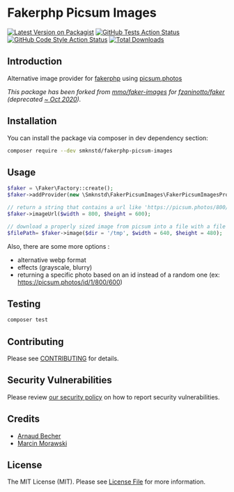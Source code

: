 # Fakerphp Picsum Images

[![Latest Version on Packagist](https://img.shields.io/packagist/v/smknstd/fakerphp-picsum-images.svg?style=flat-square)](https://packagist.org/packages/smknstd/fakerphp-picsum-images)
[![GitHub Tests Action Status](https://img.shields.io/github/workflow/status/smknstd/fakerphp-picsum-images/Tests?label=tests)](https://github.com/smknstd/fakerphp-picsum-images/actions?query=workflow%3ATests+branch%3Amain)
[![GitHub Code Style Action Status](https://img.shields.io/github/workflow/status/smknstd/fakerphp-picsum-images/Check%20&%20fix%20styling?label=code%20style)](https://github.com/smknstd/fakerphp-picsum-images/actions?query=workflow%3A"Check+%26+fix+styling"+branch%3Amain)
[![Total Downloads](https://img.shields.io/packagist/dt/smknstd/fakerphp-picsum-images.svg?style=flat-square)](https://packagist.org/packages/smknstd/fakerphp-picsum-images)

## Introduction

Alternative image provider for [fakerphp](https://github.com/fakerphp/faker) using [picsum.photos](https://picsum.photos)

_This package has been forked from [mmo/faker-images](https://github.com/morawskim/faker-images) for [fzaninotto/faker](https://github.com/fzaninotto/Faker) (deprecated [~ Oct 2020](https://marmelab.com/blog/2020/10/21/sunsetting-faker.html))._
 
## Installation

You can install the package via composer in dev dependency section:

```bash
composer require --dev smknstd/fakerphp-picsum-images
```

## Usage

```php
$faker = \Faker\Factory::create();
$faker->addProvider(new \Smknstd\FakerPicsumImages\FakerPicsumImagesProvider($faker));

// return a string that contains a url like 'https://picsum.photos/800/600/'
$faker->imageUrl($width = 800, $height = 600); 

// download a properly sized image from picsum into a file with a file path like '/tmp/13b73edae8443990be1aa8f1a483bc27.jpg'
$filePath= $faker->image($dir = '/tmp', $width = 640, $height = 480);
```

Also, there are some more options :
- alternative webp format
- effects (grayscale, blurry)
- returning a specific photo based on an id instead of a random one (ex: https://picsum.photos/id/1/800/600)

## Testing

```bash
composer test
```

## Contributing

Please see [CONTRIBUTING](.github/CONTRIBUTING.md) for details.

## Security Vulnerabilities

Please review [our security policy](../../security/policy) on how to report security vulnerabilities.

## Credits

- [Arnaud Becher](https://github.com/smknstd)
- [Marcin Morawski ](https://github.com/morawskim)

## License

The MIT License (MIT). Please see [License File](LICENSE.md) for more information.
